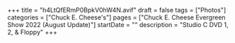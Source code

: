 +++
title = "h4LtQfERmP0BpkV0hW4N.avif"
draft = false
tags = ["Photos"]
categories = ["Chuck E. Cheese's"]
pages = ["Chuck E. Cheese Evergreen Show 2022 (August Update)"]
startDate = ""
description = "Studio C DVD 1, 2, & Floppy"
+++
